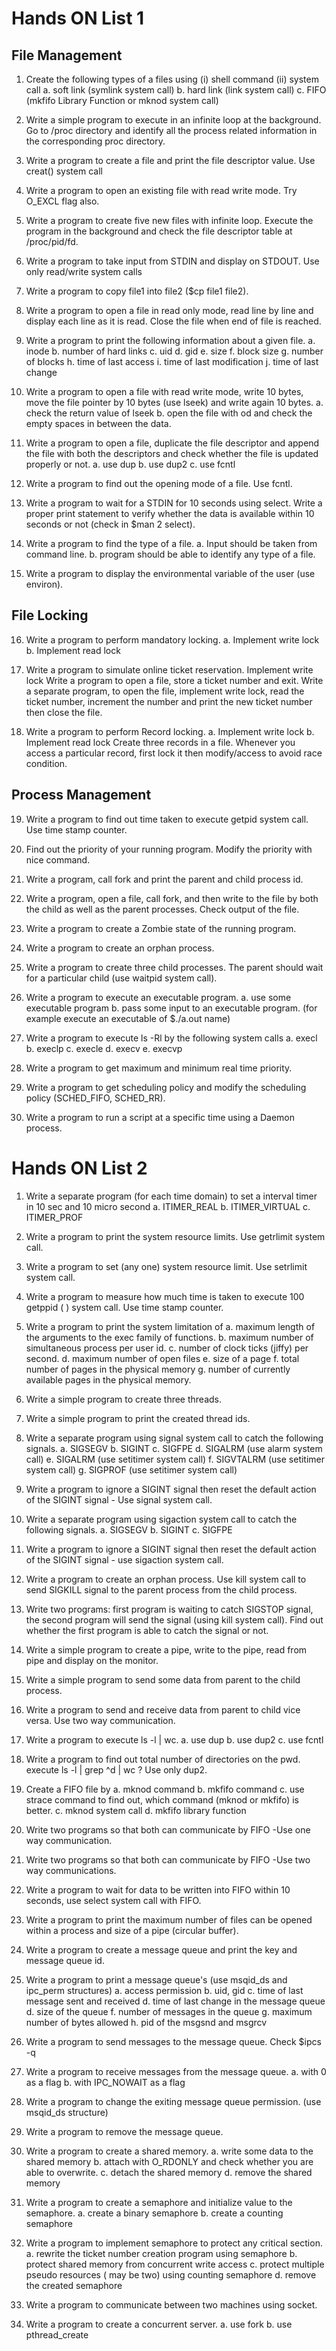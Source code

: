# Hands ON List 1 
## File Management

1. Create the following types of a files using (i) shell command (ii) system call
 a. soft link (symlink system call)
 b. hard link (link system call)
 c. FIFO (mkfifo Library Function or mknod system call)

2. Write a simple program to execute in an infinite loop at the background. Go to /proc directory and identify all the process related information in the corresponding proc directory. 

3. Write a program to create a file and print the file descriptor value. Use creat() system call

4. Write a program to open an existing file with read write mode. Try O_EXCL flag also.
 
5. Write a program to create five new files with infinite loop. Execute the program in the background and check the file descriptor table at /proc/pid/fd.

6. Write a program to take input from STDIN and display on STDOUT. Use only read/write system calls
   
7. Write a program to copy file1 into file2 ($cp file1 file2).
   
8. Write a program to open a file in read only mode, read line by line and display each line as it is read. Close the file when end of file is reached.

9. Write a program to print the following information about a given file.
 a. inode
 b. number of hard links
 c. uid
 d. gid
 e. size
 f. block size
 g. number of blocks
 h. time of last access
 i. time of last modification
 j. time of last change

10. Write a program to open a file with read write mode, write 10 bytes, move the file pointer by 10 bytes (use lseek) and write again 10 bytes. 
 a. check the return value of lseek
 b. open the file with od and check the empty spaces in between the data. 

11. Write a program to open a file, duplicate the file descriptor and append the file with both the descriptors and check whether the file is updated properly or not.
 a. use dup
 b. use dup2
 c. use fcntl

12. Write a program to find out the opening mode of a file. Use fcntl.

13. Write a program to wait for a STDIN for 10 seconds using select. Write a proper print statement to verify whether the data is available within 10 seconds or not (check in $man 2 select).

14. Write a program to find the type of a file.
 a. Input should be taken from command line.
 b. program should be able to identify any type of a file. 

15. Write a program to display the environmental variable of the user (use environ).

## File Locking
  
16. Write a program to perform mandatory locking.
 a. Implement write lock
 b. Implement read lock

17. Write a program to simulate online ticket reservation. Implement write lock
    Write a program to open a file, store a ticket number and exit.
    Write a separate program, to open the file, implement write lock, read the ticket number, increment the number and print the new ticket number then close the file.

18. Write a program to perform Record locking.
 a. Implement write lock
 b. Implement read lock
Create three records in a file. Whenever you access a particular record, first lock it then modify/access to avoid race condition.

## Process Management

19. Write a program to find out time taken to execute getpid system call. Use time stamp counter.  

20. Find out the priority of your running program. Modify the priority with nice command. 

21. Write a program, call fork and print the parent and child process id. 

22. Write a program, open a file, call fork, and then write to the file by both the child as well as the parent processes. Check output of the file.  

23. Write a program to create a Zombie state of the running program. 

24. Write a program to create an orphan process. 

25. Write a program to create three child processes. The parent should wait for a particular child (use waitpid system call). 

26. Write a program to execute an executable program. 
a. use some executable program 
b. pass some input to an executable program. (for example execute an executable of $./a.out name) 

27. Write a program to execute ls -Rl by the following system calls 
a. execl 
b. execlp 
c. execle 
d. execv 
e. execvp 

28. Write a program to get maximum and minimum real time priority. 

29. Write a program to get scheduling policy and modify the scheduling policy (SCHED_FIFO, SCHED_RR). 

30. Write a program to run a script at a specific time using a Daemon process.

# Hands ON List 2

1. Write a separate program (for each time domain) to set a interval timer in 10 sec and 
10 micro second
 a. ITIMER_REAL
 b. ITIMER_VIRTUAL
 c. ITIMER_PROF
 
2. Write a program to print the system resource limits. Use getrlimit system call.

3. Write a program to set (any one) system resource limit. Use setrlimit system call.

4. Write a program to measure how much time is taken to execute 100 getppid ( ) system call. Use time stamp counter.

5. Write a program to print the system limitation of 
 a. maximum length of the arguments to the exec family of functions. 
 b. maximum number of simultaneous process per user id. 
 c. number of clock ticks (jiffy) per second. 
 d. maximum number of open files
 e. size of a page
 f. total number of pages in the physical memory
 g. number of currently available pages in the physical memory.
 
6. Write a simple program to create three threads.

7. Write a simple program to print the created thread ids.

8. Write a separate program using signal system call to catch the following signals.
 a. SIGSEGV
 b. SIGINT
 c. SIGFPE
 d. SIGALRM (use alarm system call)
 e. SIGALRM (use setitimer system call)
 f. SIGVTALRM (use setitimer system call)
 g. SIGPROF (use setitimer system call)
 
9. Write a program to ignore a SIGINT signal then reset the default action of the SIGINT signal - Use signal system call.

10. Write a separate program using sigaction system call to catch the following signals.
 a. SIGSEGV
 b. SIGINT
 c. SIGFPE
 
11. Write a program to ignore a SIGINT signal then reset the default action of the SIGINT signal - use sigaction system call.

12. Write a program to create an orphan process. Use kill system call to send SIGKILL signal to the parent process from the child process.

13. Write two programs: first program is waiting to catch SIGSTOP signal, the second program will send the signal (using kill system call). Find out whether the first program is able to catch the signal or not.

14. Write a simple program to create a pipe, write to the pipe, read from pipe and display on the monitor.

15. Write a simple program to send some data from parent to the child process.

16. Write a program to send and receive data from parent to child vice versa. Use two way communication.

17. Write a program to execute ls -l | wc.
 a. use dup
 b. use dup2
 c. use fcntl

18. Write a program to find out total number of directories on the pwd. execute ls -l | grep ^d | wc ? Use only dup2.

19. Create a FIFO file by
 a. mknod command
 b. mkfifo command
 c. use strace command to find out, which command (mknod or mkfifo) is better.
 c. mknod system call
 d. mkfifo library function

20. Write two programs so that both can communicate by FIFO -Use one way communication.

21. Write two programs so that both can communicate by FIFO -Use two way communications.

22. Write a program to wait for data to be written into FIFO within 10 seconds, use select system call with FIFO.

23. Write a program to print the maximum number of files can be opened within a process and size of a pipe (circular buffer).

24. Write a program to create a message queue and print the key and message queue id.

25. Write a program to print a message queue's (use msqid_ds and ipc_perm structures)
 a. access permission
 b. uid, gid
 c. time of last message sent and received 
 d. time of last change in the message queue
 d. size of the queue
 f. number of messages in the queue 
 g. maximum number of bytes allowed 
 h. pid of the msgsnd and msgrcv

26. Write a program to send messages to the message queue. Check $ipcs -q

27. Write a program to receive messages from the message queue.
 a. with 0 as a flag
 b. with IPC_NOWAIT as a flag

28. Write a program to change the exiting message queue permission. (use msqid_ds structure)

29. Write a program to remove the message queue.

30. Write a program to create a shared memory.
 a. write some data to the shared memory
 b. attach with O_RDONLY and check whether you are able to overwrite.
 c. detach the shared memory
 d. remove the shared memory

31. Write a program to create a semaphore and initialize value to the semaphore.
 a. create a binary semaphore
 b. create a counting semaphore

32. Write a program to implement semaphore to protect any critical section.
 a. rewrite the ticket number creation program using semaphore
 b. protect shared memory from concurrent write access
 c. protect multiple pseudo resources ( may be two) using counting semaphore
 d. remove the created semaphore 

33. Write a program to communicate between two machines using socket.

34. Write a program to create a concurrent server.
 a. use fork
 b. use pthread_create
